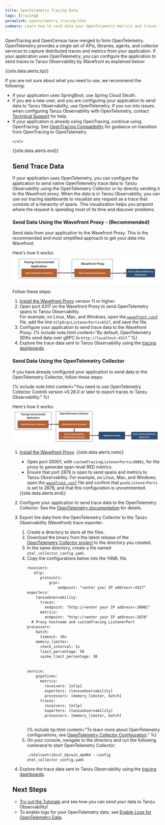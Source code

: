 ```yaml
---
title: OpenTelemetry Tracing Data
tags: [tracing]
permalink: opentelemetry_tracing.html
summary: Learn how to send data your OpenTelemetry metrics and traces to Tanzu Observability.
---
```


OpenTracing and OpenCensus have merged to form OpenTelemetry. OpenTelemetry provides a single set of APIs, libraries, agents, and collector services to capture distributed traces and metrics from your application. If your application uses OpenTelemetry, you can configure the application to send traces to Tanzu Observability by Wavefront as explained below:

{{site.data.alerts.tip}}
  <p>If you are not sure about what you need to use, we recommend the following:</p>
    <ul>
      <li>
        If your application uses SpringBoot, use Spring Cloud Sleuth.
      </li>
      <li>
        If you are a new user, and you are configuring your application to send data to Tanzu Observability, use OpenTelemetry. If you run into issues when configuring Tanzu Observability with OpenTelemetry, contact <a href="wavefront_support_feedback.html#support">Technical Support</a> for help.
      </li>
      <li>
        If your application is already using OpenTracing, continue using OpenTracing. See <a href="https://opentelemetry.io/docs/reference/specification/compatibility/opentracing/">OpenTracing Compatibility</a> for guidance on transition from OpenTracing to OpenTelemetry.
      </li>
      
    </ul>
{{site.data.alerts.end}}

## Send Trace Data

If your application uses OpenTelemetry, you can configure the application to send native OpenTelemetry trace data to Tanzu Observability using the OpenTelemetry Collector or by directly sending it to the Wavefront proxy. When the data is in Tanzu Observability, you can use our tracing dashboards to visualize any request as a trace that consists of a hierarchy of spans. This visualization helps you pinpoint where the request is spending most of its time and discover problems.

### Send Data Using the Wavefront Proxy - (Recommended) 

Send data from your application to the Wavefront Proxy. This is the recommended and most simplified approach to get your data into Wavefront.

Here's how it works:
![Shows how the data flows from your application to Tanzu Observability](images/opentelemetry_proxy_tracing.png)

Follow these steps:

1. [Install the Wavefront Proxy](proxies_installing.html) version 11 or higher.
1. Open port 4317 on the Wavefront Proxy to send OpenTelemetry spans to Tanzu Observability. 
  <br/>For example, on Linux, Mac, and Windows, open the [`wavefront.conf`](proxies_configuring.html#proxy-file-paths) file, add the line `otlpGrpcListenerPorts=4317`, and save the file.
1. Configure your application to send trace data to the Wavefront Proxy. 
    {% include note.html content="By default, OpenTelemetry SDKs send data over gRPC to `http://localhost:4317`." %}
1. Explore the trace data sent to Tanzu Observability using the [tracing dashboards](tracing_basics.html#visualize-distributed-tracing-data-in-wavefront).


### Send Data Using the OpenTelemetry Collector

If you have already configured your application to send data to the OpenTelemetry Collector, follow these steps:

{% include note.html content="You need to use OpenTelemetry Collector Contrib version v0.28.0 or later to export traces to Tanzu Observability." %} 

Here's how it works:
![Shows how the data flows from your application to the OpenTelemetry Collector to Tanzu Observability](images/opentelemetry_collector_tracing.png)

1. [Install the Wavefront Proxy](proxies_installing.html).
    {{site.data.alerts.note}}
      <ul>
      <li>
        Open port 30001, with <code>customTracingListenerPorts=30001</code>, for the proxy to generate span-level RED metrics.
       </li>
       <li>
         Ensure that port 2878 is open to send spans and metrics to Tanzu Observability. For example, on Linux, Mac, and Windows, open the <a href="proxies_configuring.html#proxy-file-paths"><code>wavefront.conf</code></a> file and confirm that <code>pushListenerPorts</code> is set to 2878, and that this configuration is uncommented. 
       </li>
       
     </ul>
    {{site.data.alerts.end}}
     
1. Configure your application to send trace data to the OpenTelemetry Collector. See the [OpenTelemetry documentation](https://opentelemetry.io/docs/collector/) for details.
1. Export the data from the OpenTelemetry Collector to the Tanzu Observability (Wavefront) trace exporter:
    1. Create a directory to store all the files.
    1. Download the binary from the latest release of the [OpenTelemetry Collector project](https://github.com/open-telemetry/opentelemetry-collector-contrib/releases) to the directory you created.
    1. In the same directory, create a file named `otel_collector_config.yaml`.
    1. Copy the configurations below into the YAML file.
        ```
        receivers:
           otlp:
              protocols:
                  grpc:
                      endpoint: "<enter your IP address>:4317"
        exporters:
            tanzuobservability:
              traces:
                endpoint: "http://<enter your IP address>:30001"
              metrics:
                endpoint: "http://<enter your IP address>:2878"
          # Proxy hostname and customTracing ListenerPort
        processors:
            batch:
              timeout: 10s
            memory_limiter:
              check_interval: 1s
              limit_percentage: 50
              spike_limit_percentage: 30


        service:
            pipelines:
              metrics:
                receivers: [otlp]
                exporters: [tansuobservability]
                processors: [memory_limiter, batch]
              traces:
                receivers: [otlp]
                exporters: [tanzuobservability]
                processors: [memory_limiter, batch]
          
        ```
        {% include tip.html content="To learn more about OpenTelemetry configurations, see [OpenTelemetry Collector Configuration](https://opentelemetry.io/docs/collector/configuration/)." %}
    1. On your console, navigate to the directory and run the following command to start OpenTelemetry Collector:
        ```
        ./otelcontribcol_darwin_amd64 --config otel_collector_config.yaml
        ```
1. Explore the trace data sent to Tanzu Observability using the [tracing dashboards](tracing_basics.html#visualize-distributed-tracing-data-in-wavefront).


## Next Steps

- [Try out the Tutorials](opentelemetry_java_tutorial.html) and see how you can send your data to Tanzu Observability!
- To enable logs for your OpenTelemetry data, see [Enable Logs for OpenTelemetry Data](opentelemetry_logs.html).
